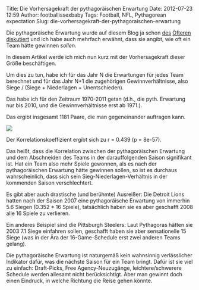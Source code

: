 Title: Die Vorhersagekraft der pythagoräischen Erwartung
Date: 2012-07-23 12:59
Author: footballissexbaby
Tags: Football, NFL, Pythagorean expectation
Slug: die-vorhersagekraft-der-pythagoraischen-erwartung

Die pythagoräische Erwartung wurde auf diesem Blog ja schon [des][]
[Öfteren][] [diskutiert][] und ich habe auch mehrfach erwähnt, dass sie
angibt, wie oft ein Team hätte gewinnen *sollen.*

In diesem Artikel werde ich mich nun kurz mit der Vorhersagekraft dieser
Größe beschäftigen.

Um dies zu tun, habe ich für das Jahr N die Erwartungen für jedes Team
berechnet und für das Jahr N+1 die zugehörigen Gewinnverhältnisse, also
Siege / (Siege + Niederlagen + Unentschieden).

Das habe ich für den Zeitraum 1970-2011 getan (d.h., die pyth. Erwartung
nur bis 2010, und die Gewinnverhältnisse erst ab 1971.).

Das ergibt insgesamt 1181 Paare, die man gegeneinander auftragen kann.

[![](|filename|/images/pythexp_vs_wlp_next_season-300x225.png)](|filename|/images/pythexp_vs_wlp_next_season.png)

Der Korrelationskoeffizient ergibt sich zu r = 0.439 (p = 8e-57).

Das heißt, dass die Korrelation zwischen der pythagoräischen Erwartung
und dem Abschneiden des Teams in der darauffolgenden Saison signifikant
ist. Hat ein Team also mehr Spiele gewonnen, als es nach der
pythagoräischen Erwartung hätte gewinnen sollen, so ist es durchaus
wahrscheinlich, dass sich sein Sieg-Niederlagen-Verhältnis in der
kommenden Saison verschlechtert.

Es gibt aber auch drastische (und berühmte) Ausreißer: Die Detroit Lions
hatten nach der Saison 2007 eine pythagoräische Erwartung von immerhin
5.6 Siegen (0.352 \* 16 Spiele), tatsächlich haben sie es aber geschafft
2008 alle 16 Spiele zu verlieren.

Ein anderes Beispiel sind die Pittsburgh Steelers: Laut Pythagoras
hätten sie 2003 7.1 Siege einfahren sollen, geschafft haben sie aber
sensationelle 15 Siege (was in der Ära der 16-Game-Schedule erst zwei
anderen Teams gelang).

Die pythagoräische Erwartung ist naturgemäß kein wahnsinnig
verlässlicher Indikator dafür, was die nächste Saison für ein Team
bringt. Dafür ist sie viel zu einfach: Draft-Picks, Free
Agency-Neuzugänge, leichtere/schwerere Schedule werden allesamt nicht
berücksichtigt. Aber man gewinnt doch einen Eindruck, in welche Richtung
die Reise gehen könnte.

  [des]: |filename|die-vielen-gesichter-der-pythagoraischen-erwartung-teil-1.md
    "Die vielen Gesichter der pythagoräischen Erwartung. Teil 1 (Update)"
  [Öfteren]: |filename|die-vielen-gesichter-der-pythagoraischen-erwartung-teil-2.md
    "Die vielen Gesichter der pythagoräischen Erwartung. Teil 2"
  [diskutiert]: |filename|die-vielen-gesichter-der-pythagoraischen-erwartung-teil-3.md
    "Die vielen Gesichter der pythagoräischen Erwartung. Teil 3"
